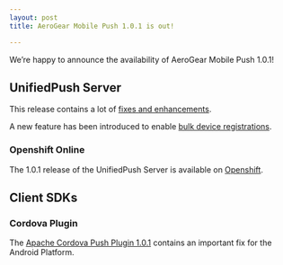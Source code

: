 ```yaml
---
layout: post
title: AeroGear Mobile Push 1.0.1 is out!

---
```


We’re happy to announce the availability of AeroGear Mobile Push 1.0.1!

## UnifiedPush Server

This release contains a lot of [fixes and enhancements](https://issues.jboss.org/secure/ReleaseNote.jspa?projectId=12313724&version=12325080). 

A new feature has been introduced to enable [bulk device registrations](../../../../../docs/specs/aerogear-unifiedpush-rest/registry/device/importer/index.html).

### Openshift Online

The 1.0.1 release of the UnifiedPush Server is available on [Openshift](https://openshift.redhat.com/app/console/application_type/quickstart!15549).

## Client SDKs

### Cordova Plugin

The [Apache Cordova Push Plugin 1.0.1](http://plugins.cordova.io/#/package/org.jboss.aerogear.cordova.push) contains an important fix for the Android Platform.

  


